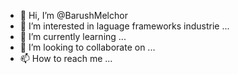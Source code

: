 - 👋 Hi, I’m @BarushMelchor
- 👀 I’m interested in laguage frameworks industrie ...
- 🌱 I’m currently learning ...
- 💞️ I’m looking to collaborate on ...
- 📫 How to reach me ...

<!---
BarushMelchor/BarushMelchor is a ✨ special ✨ repository because its `README.md` (this file) appears on your GitHub profile.
You can click the Preview link to take a look at your changes.
--->

